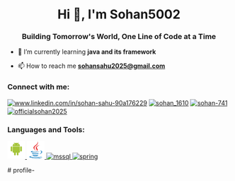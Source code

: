 <h1 align="center">Hi 👋, I'm Sohan5002</h1>
<h3 align="center">Building Tomorrow's World, One Line of Code at a Time</h3>

- 🌱 I’m currently learning **java and its framework**

- 📫 How to reach me **sohansahu2025@gmail.com**

<h3 align="left">Connect with me:</h3>
<p align="left">
<a href="https://linkedin.com/in/www.linkedin.com/in/sohan-sahu-90a176229" target="blank"><img align="center" src="https://raw.githubusercontent.com/rahuldkjain/github-profile-readme-generator/master/src/images/icons/Social/linked-in-alt.svg" alt="www.linkedin.com/in/sohan-sahu-90a176229" height="30" width="40" /></a>
<a href="https://www.codechef.com/users/sohan_1610" target="blank"><img align="center" src="https://cdn.jsdelivr.net/npm/simple-icons@3.1.0/icons/codechef.svg" alt="sohan_1610" height="30" width="40" /></a>
<a href="https://www.leetcode.com/sohan-741" target="blank"><img align="center" src="https://raw.githubusercontent.com/rahuldkjain/github-profile-readme-generator/master/src/images/icons/Social/leet-code.svg" alt="sohan-741" height="30" width="40" /></a>
<a href="https://auth.geeksforgeeks.org/user/officialsohan2025" target="blank"><img align="center" src="https://raw.githubusercontent.com/rahuldkjain/github-profile-readme-generator/master/src/images/icons/Social/geeks-for-geeks.svg" alt="officialsohan2025" height="30" width="40" /></a>
</p>

<h3 align="left">Languages and Tools:</h3>
<p align="left"> <a href="https://developer.android.com" target="_blank" rel="noreferrer"> <img src="https://raw.githubusercontent.com/devicons/devicon/master/icons/android/android-original-wordmark.svg" alt="android" width="40" height="40"/> </a> <a href="https://www.java.com" target="_blank" rel="noreferrer"> <img src="https://raw.githubusercontent.com/devicons/devicon/master/icons/java/java-original.svg" alt="java" width="40" height="40"/> </a> <a href="https://www.microsoft.com/en-us/sql-server" target="_blank" rel="noreferrer"> <img src="https://www.svgrepo.com/show/303229/microsoft-sql-server-logo.svg" alt="mssql" width="40" height="40"/> </a> <a href="https://spring.io/" target="_blank" rel="noreferrer"> <img src="https://www.vectorlogo.zone/logos/springio/springio-icon.svg" alt="spring" width="40" height="40"/> </a> </p>
# profile-
